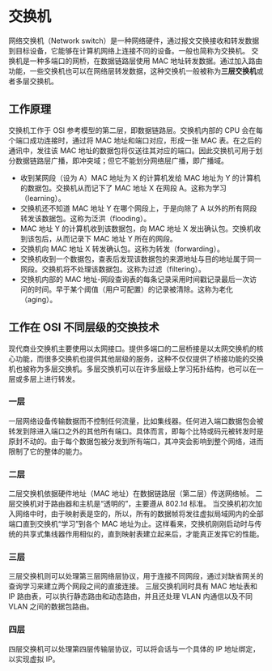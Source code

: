 # 交换机

网络交换机（Network switch）是一种网络硬件，通过报文交换接收和转发数据到目标设备，它能够在计算机网络上连接不同的设备。一般也简称为交换机。
交换机是一种多端口的网桥，在数据链路层使用 MAC 地址转发数据。通过加入路由功能，一些交换机也可以在网络层转发数据，这种交换机一般被称为**三层交换机**或者多层交换机。

## 工作原理

交换机工作于 OSI 参考模型的第二层，即数据链路层。交换机内部的 CPU 会在每个端口成功连接时，通过将 MAC 地址和端口对应，形成一张 MAC 表。在之后的通讯中，发往该 MAC 地址的数据包将仅送往其对应的端口。因此交换机可用于划分数据链路层广播，即冲突域；但它不能划分网络层广播，即广播域。

- 收到某网段（设为 A）MAC 地址为 X 的计算机发给 MAC 地址为 Y 的计算机的数据包。交换机从而记下了 MAC 地址 X 在网段 A。这称为学习（learning）。
- 交换机还不知道 MAC 地址 Y 在哪个网段上，于是向除了 A 以外的所有网段转发该数据包。这称为泛洪（flooding）。
- MAC 地址 Y 的计算机收到该数据包，向 MAC 地址 X 发出确认包。交换机收到该包后，从而记录下 MAC 地址 Y 所在的网段。
- 交换机向 MAC 地址 X 转发确认包。这称为转发（forwarding）。
- 交换机收到一个数据包，查表后发现该数据包的来源地址与目的地址属于同一网段。交换机将不处理该数据包。这称为过滤（filtering）。
- 交换机内部的 MAC 地址-网段查询表的每条记录采用时间戳记录最后一次访问的时间。早于某个阈值（用户可配置）的记录被清除。这称为老化（aging）。

## 工作在 OSI 不同层级的交换技术

现代商业交换机主要使用以太网接口。提供多端口的二层桥接是以太网交换机的核心功能，而很多交换机也提供其他层级的服务，这种不仅仅提供了桥接功能的交换机也被称为多层交换机。多层交换机可以在许多层级上学习拓扑结构，也可以在一层或多层上进行转发。

### 一层

一层网络设备传输数据而不控制任何流量，比如集线器。任何进入端口数据包会被转发到除进入端口之外的其他所有端口。具体而言，即每个比特或码元被转发时是原封不动的。由于每个数据包被分发到所有端口，其冲突会影响到整个网络，进而限制了它的整体的能力。

### 二层

二层交换机依据硬件地址（MAC 地址）在数据链路层（第二层）传送网络帧。 二层交换机对于路由器和主机是“透明的”，主要遵从 802.1d 标准。
当交换机初次加入网络中时，由于映射表是空的，所以，所有的数据帧将发往虚拟局域网内的全部端口直到交换机“学习”到各个 MAC 地址为止。这样看来，交换机刚刚启动时与传统的共享式集线器作用相似的，直到映射表建立起来后，才能真正发挥它的性能。

### 三层

三层交换机则可以处理第三层网络层协议，用于连接不同网段，通过对缺省网关的查询学习来建立两个网段之间的直接连接。
三层交换机同时具有 MAC 地址表和 IP 路由表，可以执行静态路由和动态路由，并且还处理 VLAN 内通信以及不同 VLAN 之间的数据包路由。

### 四层

四层交换机可以处理第四层传输层协议，可以将会话与一个具体的 IP 地址绑定，以实现虚拟 IP。
